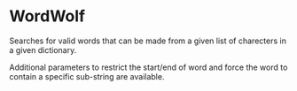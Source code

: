 # WordWolf

Searches for valid words that can be made from a given list of charecters in a given dictionary. 

Additional parameters to restrict the start/end of word and force the word to contain a specific sub-string are available.

